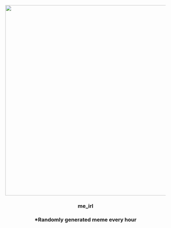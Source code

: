 <p align="center">
        <img src="https://i.redd.it/2958k0ehrc191.gif" width="600" height="600">
        </p>
        <h3 align="center">me_irl</h3>
        <h3 align="center">*Randomly generated meme every hour</h3>
    